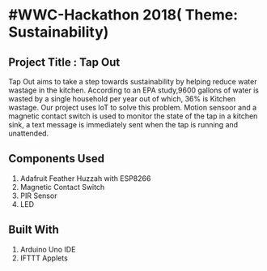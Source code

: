 #WWC-Hackathon 2018( Theme: Sustainability)
==========

## Project Title :  Tap Out
Tap Out aims to take a step towards sustainability by helping reduce water wastage in the kitchen.
According to an EPA study,9600 gallons of water is wasted by a single household per year out of which, 36% is Kitchen wastage.
Our project uses IoT to solve this problem. Motion sensoor and a magnetic contact switch is used to monitor the state of the tap in a kitchen sink,
a text message is immediately sent when the tap is running and unattended.

## Components Used
1. Adafruit Feather Huzzah with ESP8266
2. Magnetic Contact Switch
3. PIR Sensor
4. LED

## Built With
1. Arduino Uno IDE
2. IFTTT Applets
